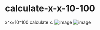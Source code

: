 # calculate-x-x-10-100
x^x=10^100 calculate x.
![image](https://github.com/rukiroki/calculate-x-x-10-100/assets/116076712/2dfaff57-18da-4d60-bc65-b0eec7e2e103)
![image](https://github.com/rukiroki/calculate-x-x-10-100/assets/116076712/6b95e0f8-2267-480c-824a-37dd86f947c6)
